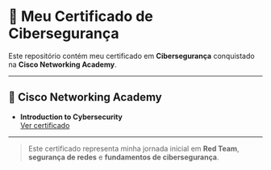 # 📜 Meu Certificado de Cibersegurança

Este repositório contém meu certificado em **Cibersegurança** conquistado na **Cisco Networking Academy**.

---

## 🏅 Cisco Networking Academy
- **Introduction to Cybersecurity**   
  [Ver certificado](.cisco/I2CSUpdate20250926-30-zyvkzk.pdf)

---

> Este certificado representa minha jornada inicial em **Red Team**, **segurança de redes** e **fundamentos de cibersegurança**.


